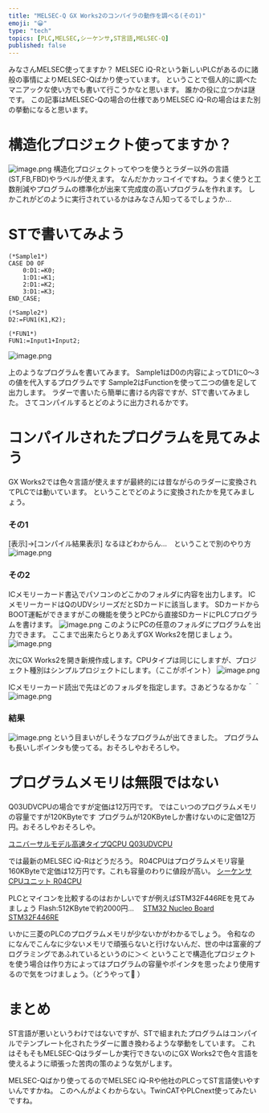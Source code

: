 ```yaml
---
title: "MELSEC-Q GX Works2のコンパイラの動作を調べる(その1)"
emoji: "😀"
type: "tech"
topics: [PLC,MELSEC,シーケンサ,ST言語,MELSEC-Q]
published: false
---
```

みなさんMELSEC使ってますか？
MELSEC iQ-Rという新しいPLCがあるのに諸般の事情によりMELSEC-Qばかり使っています。
ということで個人的に調べたマニアックな使い方でも書いて行こうかなと思います。
誰かの役に立つかは謎です。
この記事はMELSEC-Qの場合の仕様でありMELSEC iQ-Rの場合はまた別の挙動になると思います。

# 構造化プロジェクト使ってますか？
![image.png](https://qiita-image-store.s3.ap-northeast-1.amazonaws.com/0/2146151/7ba18b41-267c-116d-445f-bd7a33d006fe.png)
構造化プロジェクトってやつを使うとラダー以外の言語(ST,FB,FBD)やラベルが使えます。
なんだかカッコイイですね。うまく使うと工数削減やプログラムの標準化が出来て完成度の高いプログラムを作れます。
しかこれがどのように実行されているかはみなさん知ってるでしょうか…

# STで書いてみよう
```plaintext
(*Sample1*)
CASE D0 OF
	0:D1:=K0;
	1:D1:=K1;
	2:D1:=K2;
	3:D1:=K3;
END_CASE;	

(*Sample2*)
D2:=FUN1(K1,K2);
```

```plaintext
(*FUN1*)
FUN1:=Input1+Input2;
```
![image.png](https://qiita-image-store.s3.ap-northeast-1.amazonaws.com/0/2146151/412523f2-e49a-8a02-4429-cef76ac58c60.png)

上のようなプログラムを書いてみます。
Sample1はD0の内容によってD1に0～3の値を代入するプログラムです
Sample2はFunctionを使って二つの値を足して出力します。
ラダーで書いたら簡単に書ける内容ですが、STで書いてみました。
さてコンパイルするとどのように出力されるかです。

# コンパイルされたプログラムを見てみよう
GX Works2では色々言語が使えますが最終的には昔ながらのラダーに変換されてPLCでは動いています。
ということでどのように変換されたかを見てみましょう。
### その1
[表示]→[コンパイル結果表示]
なるほどわからん…　ということで別のやり方
![image.png](https://qiita-image-store.s3.ap-northeast-1.amazonaws.com/0/2146151/c84ba8a1-9d6b-3eff-6aac-941af5d27fbd.png)

### その2
ICメモリーカード書込でパソコンのどこかのフォルダに内容を出力します。
ICメモリーカードはQのUDVシリーズだとSDカードに該当します。
SDカードからBOOT運転ができますがこの機能を使うとPCから直接SDカードにPLCプログラムを書けます。
![image.png](https://qiita-image-store.s3.ap-northeast-1.amazonaws.com/0/2146151/38d179cb-06ad-a146-2d52-a35cc15a164a.png)
このようにPCの任意のフォルダにプログラムを出力できます。
ここまで出来たらとりあえずGX Works2を閉じましょう。
![image.png](https://qiita-image-store.s3.ap-northeast-1.amazonaws.com/0/2146151/33f1d047-3baf-e03b-0fcc-9495deb8afd8.png)

次にGX Works2を開き新規作成します。CPUタイプは同じにしますが、プロジェクト種別はシンプルプロジェクトにします。（ここがポイント）
![image.png](https://qiita-image-store.s3.ap-northeast-1.amazonaws.com/0/2146151/bd769d1d-a8f1-3c6a-9d50-a85b4ad9bb8a.png)

ICメモリーカード読出で先ほどのフォルダを指定します。さあどうなるかな＾＾
![image.png](https://qiita-image-store.s3.ap-northeast-1.amazonaws.com/0/2146151/25de930c-20b5-4b88-4f82-aad7df27061f.png)

### 結果
![image.png](https://qiita-image-store.s3.ap-northeast-1.amazonaws.com/0/2146151/563e7734-1640-3542-016d-ba6e75f93ed1.png)
という目まいがしそうなプログラムが出てきました。
プログラムも長いしポインタも使ってる。おそろしやおそろしや。

# プログラムメモリは無限ではない
Q03UDVCPUの場合ですが定価は12万円です。
ではこいつのプログラムメモリの容量ですが120KByteです
プログラムが120KByteしか書けないのに定価12万円。おそろしやおそろしや。

[ユニバーサルモデル高速タイプQCPU Q03UDVCPU](https://www.mitsubishielectric.co.jp/fa/products/faspec/point.do?kisyu=plcq&formNm=700057634)

では最新のMELSEC iQ-Rはどうだろう。
R04CPUはプログラムメモリ容量160KByteで定価は12万円です。これも容量のわりに値段が高い。
[シーケンサCPUユニット R04CPU](https://www.mitsubishielectric.co.jp/fa/products/faspec/point.do?kisyu=/plcr&formNm=750057785)


PLCとマイコンを比較するのはおかしいですが例えばSTM32F446REを見てみましょう
Flash:512KByteで約2000円…　
[STM32 Nucleo Board STM32F446RE](https://akizukidenshi.com/catalog/g/gM-10176/)


いかに三菱のPLCのプログラムメモリが少ないかがわかるでしょう。
令和なのになんでこんなに少ないメモリで頑張らないと行けないんだ、世の中は富豪的プログラミングであふれているというのに＞＜
ということで構造化プロジェクトを使う場合は作り方によってはプログラムの容量やポインタを思ったより使用するので気をつけましょう。（どうやって🤔 ）

# まとめ
ST言語が悪いというわけではないですが、STで組まれたプログラムはコンパイルでテンプレート化されたラダーに置き換わるような挙動をしています。
これはそもそもMELSEC-Qはラダーしか実行できないのにGX Works2で色々言語を使えるように頑張った苦肉の策のような気がします。

MELSEC-Qばかり使ってるのでMELSEC iQ-Rや他社のPLCってST言語使いやすいんですかね。
このへんがよくわからない。TwinCATやPLCnext使ってみたいですね。

